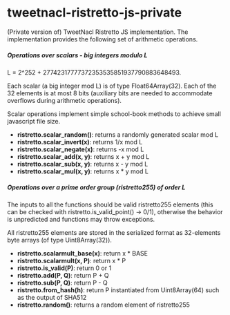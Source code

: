 # tweetnacl-ristretto-js-private
(Private version of) TweetNacl Ristretto JS implementation.
The implementation provides the following set of arithmetic operations.

##### Operations over scalars - big integers modulo L
L = 2^252 + 27742317777372353535851937790883648493.

Each scalar (a big integer mod L) is of type Float64Array(32). Each of the 32 elements is at most 8 bits (auxiliary bits are needed to accommodate overflows during arithmetic operations).

Scalar operations implement simple school-book methods to achieve small javascript file size.

* **ristretto.scalar_random()**: returns a randomly generated scalar mod L
* **ristretto.scalar_invert(x)**: returns 1/x mod L
* **ristretto.scalar_negate(x)**: returns -x mod L
* **ristretto.scalar_add(x, y)**: returns x + y mod L
* **ristretto.scalar_sub(x, y)**: returns x - y mod L
* **ristretto.scalar_mul(x, y)**: returns x * y mod L

##### Operations over a prime order group (ristretto255) of order L

The inputs to all the functions should be valid ristretto255 elements (this can be checked with ristretto.is_valid_point() -> 0/1), otherwise the behavior is unpredicted and functions may throw exceptions.

All ristretto255 elements are stored in the serialized format as 32-elements byte arrays (of type Uint8Array(32)).

* **ristretto.scalarmult_base(x)**: return x * BASE
* **ristretto.scalarmult(x, P)**: return x * P
* **ristretto.is_valid(P)**: return 0 or 1
* **ristretto.add(P, Q)**: return P + Q
* **ristretto.sub(P, Q)**: return P - Q
* **ristretto.from_hash(h)**: return P instantiated from Uint8Array(64) such as the output of SHA512
* **ristretto.random()**: returns a random element of ristretto255
